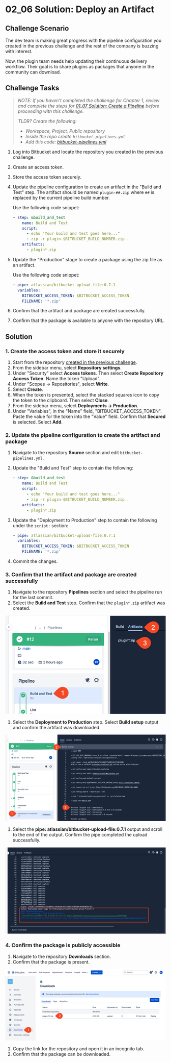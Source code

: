 # 02_06 Solution: Deploy an Artifact

## Challenge Scenario

The dev team is making great progress with the pipeline configuration you created in the previous challenge and the rest of the company is buzzing with interest.

Now, the plugin team needs help updating their continuous delivery workflow.  Their goal is to share plugins as packages that anyone in the community can download.

## Challenge Tasks

> *NOTE: If you haven't completed the challenge for Chapter 1, review and complete the steps for [01_07 Solution: Create a Pipeline](../../ch1_pipelines/01_07_solution/README.md) before proceeding with this challenge.*
>
> *TLDR? Create the following:*
>
>- *Workspace, Project, Public repository*
>- *Inside the repo create `bitbucket-pipelines.yml`*
>- *Add this code: [bitbucket-pipelines.yml](../../ch1_pipelines/01_07_solution/bitbucket-pipelines.yml)*

1. Log into Bitbucket and locate the repository you created in the previous challenge.
1. Create an access token.
1. Store the access token securely.
1. Update the pipeline configuration to create an artifact in the "Build and Test" step.  The artifact should be named `plugin-##.zip` where `##` is replaced by the current pipeline build number.

    Use the following code snippet:

    ```yaml
    - step: &build_and_test
        name: Build and Test
        script:
          - echo "Your build and test goes here..."
          - zip -r plugin-$BITBUCKET_BUILD_NUMBER.zip .
        artifacts:
          - plugin*.zip
    ```

1. Update the "Production" stage to create a package using the zip file as an artifact.

    Use the following code snippet:

    ```yaml
    - pipe: atlassian/bitbucket-upload-file:0.7.1
      variables:
        BITBUCKET_ACCESS_TOKEN: $BITBUCKET_ACCESS_TOKEN
        FILENAME: '*.zip'
    ```

1. Confirm that the artifact and package are created successfully.
1. Confirm that the package is available to anyone with the repository URL.

## Solution

### 1. Create the access token and store it securely

1. Start from the repository [created in the previous challenge](../../ch1_pipelines/01_07_solution/bitbucket-pipelines.yml).
1. From the sidebar menu, select **Repository settings**.
1. Under "Security" select **Access tokens**. Then select **Create Repository Access Token**.
  Name the token "Upload".
1. Under "Scopes -> Repositories", select **Write**.
1. Select **Create**.
1. When the token is presented, select the stacked squares icon to copy the token to the clipboard. Then select **Close**.
1. From the sidebar menu, select **Deployments -> Production**.
1. Under "Variables", in the "Name" field, "BITBUCKET_ACCESS_TOKEN".  Paste the value for the token into the "Value" field.  Confirm that **Secured** is selected.  Select **Add**.

### 2. Update the pipeline configuration to create the artifact and package

1. Navigate to the repository **Source** section and edit `bitbucket-pipelines.yml`.
1. Update the "Build and Test" step to contain the following:

    ```yaml
    - step: &build_and_test
        name: Build and Test
        script:
          - echo "Your build and test goes here..."
          - zip -r plugin-$BITBUCKET_BUILD_NUMBER.zip .
        artifacts:
          - plugin*.zip
    ```

1. Update the "Deployment to Production" step to contain the following under the `script:` section:

    ```yaml
    - pipe: atlassian/bitbucket-upload-file:0.7.1
      variables:
        BITBUCKET_ACCESS_TOKEN: $BITBUCKET_ACCESS_TOKEN
        FILENAME: '*.zip'
    ```

1. Commit the changes.

### 3. Confirm that the artifact and package are created successfully

1. Navigate to the repository **Pipelines** section and select the pipeline run for the last commit.
1. Select the **Build and Test** step.  Confirm that the `plugin*.zip` artifact was created.

  ![Confirm the artifact was created in the "Build and Test" step](images/02_06_solution-1.png)

1. Select the **Deployment to Production** step.  Select **Build setup** output and confirm the artifact was downloaded.

  ![Confirm the artifact was downloaded in the "Build setup" step under Production](images/02_06_solution-2.png)

1. Select the **pipe: atlassian/bitbucket-upload-file:0.7.1** output and scroll to the end of the output. Confirm the pipe completed the upload successfully.

  ![Confirm the pipe completed successfully](images/02_06_solution-3.png)

### 4. Confirm the package is publicly accessible

1. Navigate to the repository **Downloads** section.
1. Confirm that the package is present.

  ![Confirm the package is present in the repository Downloads section](images/02_06_solution-4.png)

1. Copy the link for the repository and open it in an incognito tab.
1. Confirm that the package can be downloaded.
